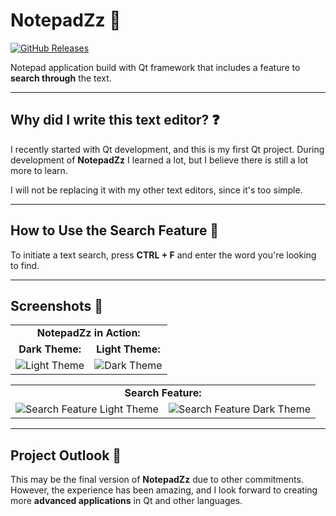 # NotepadZz 📖
[![GitHub Releases](https://img.shields.io/github/downloads/rattle99/QtNotepad/v1.0/total.svg)](https://github.com/Maercel/NotepadZz/releases/tag/1.0.0)

Notepad application build with Qt framework that includes a feature to **search through** the text.

---

## Why did I write this text editor? ❓
I recently started with Qt development, and this is my first Qt project. 
During development of **NotepadZz** I learned a lot, but I believe there is still a lot more to learn. 

I will not be replacing it with my other text editors, since it's too simple. 

---

## How to Use the Search Feature 🔎
To initiate a text search, press **CTRL + F** and enter the word you're looking to find.

---

## Screenshots 📸
<table>
  <tr> 
    <td align="center" colspan="2"><strong>NotepadZz in Action:</strong></td>
  </tr>
  <tr> 
    <td align="center"><strong>Dark Theme:</strong></td>
    <td align="center"><strong>Light Theme:</strong></td>
  </tr>
  <tr>
    <td><img src="https://github.com/Maercel/NotepadZz/assets/71663681/2dc437ec-52cb-4ff3-9904-be1d6ba633e0" alt="Light Theme" style="max-width: 100%;"></td>
    <td><img src="https://github.com/Maercel/NotepadZz/assets/71663681/de191c16-8c16-4e2a-965f-6d77fcdbc5b8" alt="Dark Theme" style="max-width: 100%;"></td>
  </tr>
</table>
      
<table>
  <tr>
    <td align="center" colspan="2"><strong>Search Feature:</strong></td>
  </tr>
  <tr>
    <td><img src="https://github.com/Maercel/NotepadZz/assets/71663681/4aad4b90-acd8-48e3-8c79-0f8c6fc092a3" alt="Search Feature Light Theme" style="max-width: 100%;"></td>
    <td><img src="https://github.com/Maercel/NotepadZz/assets/71663681/564dc8ad-2d6c-4c56-a765-d1ac17e39ae0" alt="Search Feature Dark Theme" style="max-width: 100%;"></td>
  </tr>
</table>

---

## Project Outlook 🔭
This may be the final version of **NotepadZz** due to other commitments. However, the experience has been amazing, and I look forward to creating more **advanced applications** in Qt and other languages.
